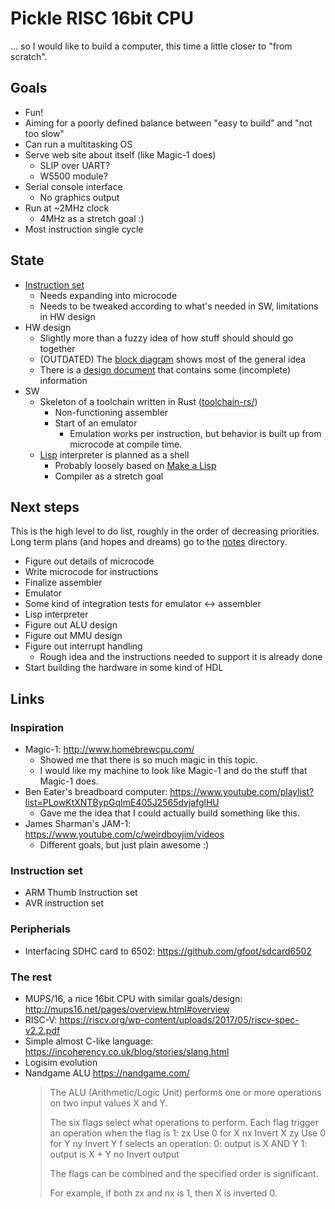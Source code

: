 # Pickle RISC 16bit CPU

... so I would like to build a computer, this time a little closer to "from scratch".

## Goals
- Fun!
- Aiming for a poorly defined balance between "easy to build" and "not too slow"
- Can run a multitasking OS
- Serve web site about itself (like Magic-1 does)
    - SLIP over UART?
    - W5500 module?
- Serial console interface
    - No graphics output
- Run at ~2MHz clock
    - 4MHz as a stretch goal :)
- Most instruction single cycle

## State
- [Instruction set](http://htmlpreview.github.io/?https://github.com/bluecube/pickle_risc/blob/master/instruction_set.html)
    - Needs expanding into microcode
    - Needs to be tweaked according to what's needed in SW, limitations in HW design
- HW design
    - Slightly more than a fuzzy idea of how stuff should should go together
    - (OUTDATED) The [block diagram](block_diagram.svg) shows most of the general idea
    - There is a [design document](design.md) that contains some (incomplete) information
- SW
    - Skeleton of a toolchain written in Rust ([toolchain-rs/](toolchain-rs/))
        - Non-functioning assembler
        - Start of an emulator
            - Emulation works per instruction, but behavior is built up from microcode at compile time.
    - [Lisp](notes/lisp.md) interpreter is planned as a shell
        - Probably loosely based on [Make a Lisp](https://github.com/kanaka/mal/blob/master/process/guide.md)
        - Compiler as a stretch goal

## Next steps
This is the high level to do list, roughly in the order of decreasing priorities.
Long term plans (and hopes and dreams) go to the [notes](notes/) directory.

- Figure out details of microcode
- Write microcode for instructions
- Finalize assembler
- Emulator
- Some kind of integration tests for emulator <-> assembler
- Lisp interpreter
- Figure out ALU design
- Figure out MMU design
- Figure out interrupt handling
    - Rough idea and the instructions needed to support it is already done
- Start building the hardware in some kind of HDL

## Links
### Inspiration
- Magic-1: http://www.homebrewcpu.com/
    - Showed me that there is so much magic in this topic.
    - I would like my machine to look like Magic-1 and do the stuff that Magic-1 does.
- Ben Eater's breadboard computer: https://www.youtube.com/playlist?list=PLowKtXNTBypGqImE405J2565dvjafglHU
    - Gave me the idea that I could actually build something like this.
- James Sharman's JAM-1: https://www.youtube.com/c/weirdboyjim/videos
    - Different goals, but just plain awesome :)

### Instruction set
- ARM Thumb Instruction set
- AVR instruction set

### Peripherials
- Interfacing SDHC card to 6502: https://github.com/gfoot/sdcard6502

### The rest
- MUPS/16, a nice 16bit CPU with similar goals/design: http://mups16.net/pages/overview.html#overview
- RISC-V: https://riscv.org/wp-content/uploads/2017/05/riscv-spec-v2.2.pdf
- Simple almost C-like language: https://incoherency.co.uk/blog/stories/slang.html
- Logisim evolution
- Nandgame ALU https://nandgame.com/
    > The ALU (Arithmetic/Logic Unit) performs one or more operations on two input values X and Y.
    >
    > The six flags select what operations to perform. Each flag trigger an operation when the flag is 1:
    > zx	Use 0 for X
    > nx	Invert X
    > zy	Use 0 for Y
    > ny	Invert Y
    > f	selects an operation:
    > 0: output is X AND Y
    > 1: output is X + Y
    > no	Invert output
    >
    > The flags can be combined and the specified order is significant.
    >
    > For example, if both zx and nx is 1, then X is inverted 0.
